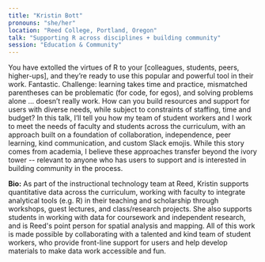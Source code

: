 ```yaml
---
title: "Kristin Bott"
pronouns: "she/her"
location: "Reed College, Portland, Oregon"
talk: "Supporting R across disciplines + building community"
session: "Education & Community"
---
```


You have extolled the virtues of R to your [colleagues, students, peers, higher-ups], and they’re ready to use this popular and powerful tool in their work. Fantastic. Challenge: learning takes time and practice, mismatched parentheses can be problematic (for code, for egos), and solving problems alone … doesn’t really work. How can you build resources and support for users with diverse needs, while subject to constraints of staffing, time and budget? In this talk, I’ll tell you how my team of student workers and I work to meet the needs of faculty and students across the curriculum, with an approach built on a foundation of collaboration, independence, peer learning, kind communication, and custom Slack emojis. While this story comes from academia, I believe these approaches transfer beyond the ivory tower -- relevant to anyone who has users to support and is interested in building community in the process.

__Bio:__ As part of the instructional technology team at Reed, Kristin supports quantitative data across the curriculum, working with faculty to integrate analytical tools (e.g. R) in their teaching and scholarship through workshops, guest lectures, and class/research projects. She also supports students in working with data for coursework and independent research, and is Reed's point person for spatial analysis and mapping. All of this work is made possible by collaborating with a talented and kind team of student workers, who provide front-line support for users and help develop materials to make data work accessible and fun.

